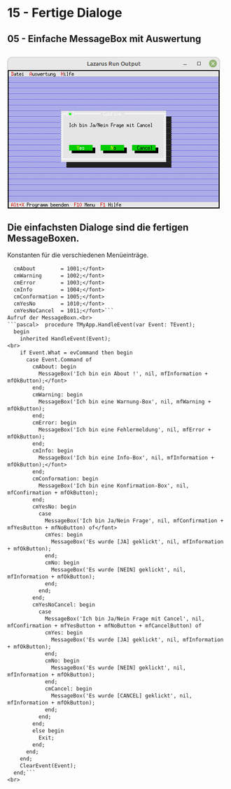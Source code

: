 # 15 - Fertige Dialoge
## 05 - Einfache MessageBox mit Auswertung
<img src="image.png" alt="Selfhtml"><br><br>
Die einfachsten Dialoge sind die fertigen MessageBoxen.<br>
---
Konstanten für die verschiedenen Menüeinträge.<br>
```pascal>const
  cmAbout        = 1001;</font>
  cmWarning      = 1002;</font>
  cmError        = 1003;</font>
  cmInfo         = 1004;</font>
  cmConformation = 1005;</font>
  cmYesNo        = 1010;</font>
  cmYesNoCancel  = 1011;</font>```
Aufruf der MessageBoxn.<br>
```pascal>  procedure TMyApp.HandleEvent(var Event: TEvent);
  begin
    inherited HandleEvent(Event);
<br>
    if Event.What = evCommand then begin
      case Event.Command of
        cmAbout: begin
          MessageBox('Ich bin ein About !', nil, mfInformation + mfOkButton);</font>
        end;
        cmWarning: begin
          MessageBox('Ich bin eine Warnung-Box', nil, mfWarning + mfOkButton);
        end;
        cmError: begin
          MessageBox('Ich bin eine Fehlermeldung', nil, mfError + mfOkButton);
        end;
        cmInfo: begin
          MessageBox('Ich bin eine Info-Box', nil, mfInformation + mfOkButton);</font>
        end;
        cmConformation: begin
          MessageBox('Ich bin eine Konfirmation-Box', nil, mfConfirmation + mfOkButton);
        end;
        cmYesNo: begin
          case
            MessageBox('Ich bin Ja/Nein Frage', nil, mfConfirmation + mfYesButton + mfNoButton) of</font>
            cmYes: begin
              MessageBox('Es wurde [JA] geklickt', nil, mfInformation + mfOkButton);
            end;
            cmNo: begin
              MessageBox('Es wurde [NEIN] geklickt', nil, mfInformation + mfOkButton);
            end;
          end;
        end;
        cmYesNoCancel: begin
          case
            MessageBox('Ich bin Ja/Nein Frage mit Cancel', nil, mfConfirmation + mfYesButton + mfNoButton + mfCancelButton) of
            cmYes: begin
              MessageBox('Es wurde [JA] geklickt', nil, mfInformation + mfOkButton);
            end;
            cmNo: begin
              MessageBox('Es wurde [NEIN] geklickt', nil, mfInformation + mfOkButton);
            end;
            cmCancel: begin
              MessageBox('Es wurde [CANCEL] geklickt', nil, mfInformation + mfOkButton);
            end;
          end;
        end;
        else begin
          Exit;
        end;
      end;
    end;
    ClearEvent(Event);
  end;```
<br>
